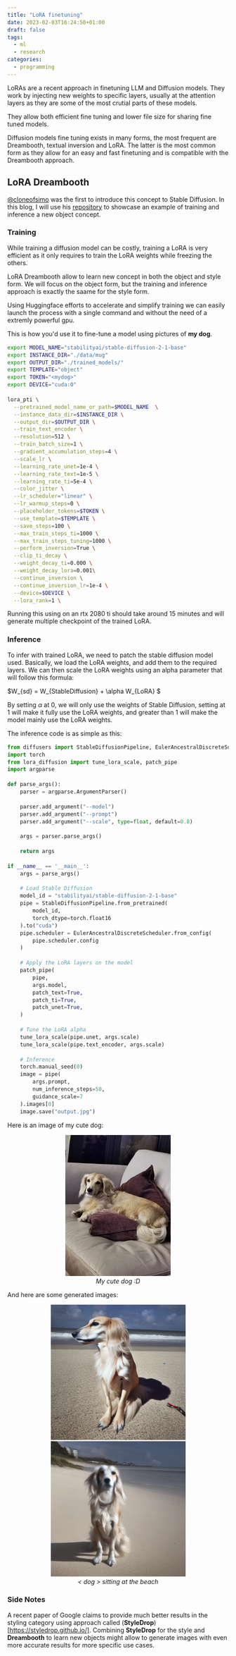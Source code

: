 ```yaml
---
title: "LoRA finetuning"
date: 2023-02-03T16:24:50+01:00
draft: false
tags:
  - ml
  - research
categories:
  - programming
---
```


LoRAs are a recent approach in finetuning LLM and Diffusion models.
They work by injecting new weights to specific layers,
usually at the attention layers as they are some of the most crutial parts of these models.

They allow both efficient fine tuning and lower file size for sharing fine tuned models.

Diffusion models fine tuning exists in many forms, the most frequent are Dreambooth, textual inversion and LoRA. The latter is the most common form as they allow for an easy and fast finetuning and is compatible with the Dreambooth approach.

<!--more-->


## LoRA Dreambooth


<ins>@cloneofsimo</ins> was the first to introduce this concept to Stable Diffusion. In this blog, I will use his [repository](https://github.com/cloneofsimo/lora) to showcase an example of training and inference a new object concept.

### Training

While training a diffusion model can be costly, training a LoRA is very efficient as it only requires to train the LoRA weights while freezing the others.

LoRA Dreambooth allow to learn new concept in both the object and style form. We will focus on the object form, but the training and inference approach is exactly the saame for the style form.

Using Huggingface efforts to accelerate and simplify training we can easily launch the process with a single command and without the need of a extremly powerful gpu.

This is how you'd use it to fine-tune a model using pictures of __my dog__.


```sh
export MODEL_NAME="stabilityai/stable-diffusion-2-1-base"
export INSTANCE_DIR="./data/mug"
export OUTPUT_DIR="./trained_models/"
export TEMPLATE="object"
export TOKEN="<mydog>"
export DEVICE="cuda:0"

lora_pti \
  --pretrained_model_name_or_path=$MODEL_NAME  \
  --instance_data_dir=$INSTANCE_DIR \
  --output_dir=$OUTPUT_DIR \
  --train_text_encoder \
  --resolution=512 \
  --train_batch_size=1 \
  --gradient_accumulation_steps=4 \
  --scale_lr \
  --learning_rate_unet=1e-4 \
  --learning_rate_text=1e-5 \
  --learning_rate_ti=5e-4 \
  --color_jitter \
  --lr_scheduler="linear" \
  --lr_warmup_steps=0 \
  --placeholder_tokens=$TOKEN \
  --use_template=$TEMPLATE \
  --save_steps=100 \
  --max_train_steps_ti=1000 \
  --max_train_steps_tuning=1000 \
  --perform_inversion=True \
  --clip_ti_decay \
  --weight_decay_ti=0.000 \
  --weight_decay_lora=0.001\
  --continue_inversion \
  --continue_inversion_lr=1e-4 \
  --device=$DEVICE \
  --lora_rank=1 \
```

Running this using on an rtx 2080 ti should take around 15 minutes and will generate multiple checkpoint of the trained LoRA.

### Inference

To infer with trained LoRA, we need to patch the stable diffusion model used. Basically, we load the LoRA weights, and add them to the required layers. We can then scale the LoRA weights using an alpha parameter that will follow this formula:

$W_{sd} = W_{StableDiffusion} + \alpha W_{LoRA} $

By setting $\alpha$ at 0, we will only use the weights of Stable Diffusion, setting at 1 will make it fully use the LoRA weights, and greater than 1 will make the model mainly use the LoRA weights.

The inference code is as simple as this:
```py
from diffusers import StableDiffusionPipeline, EulerAncestralDiscreteScheduler
import torch
from lora_diffusion import tune_lora_scale, patch_pipe
import argparse

def parse_args():
    parser = argparse.ArgumentParser()

    parser.add_argument("--model")
    parser.add_argument("--prompt")
    parser.add_argument("--scale", type=float, default=0.8)

    args = parser.parse_args()

    return args

if __name__ == '__main__':
    args = parse_args()

    # Load Stable Diffusion
    model_id = "stabilityai/stable-diffusion-2-1-base"
    pipe = StableDiffusionPipeline.from_pretrained(
        model_id,
        torch_dtype=torch.float16
    ).to("cuda")
    pipe.scheduler = EulerAncestralDiscreteScheduler.from_config(
        pipe.scheduler.config
    )

    # Apply the LoRA layers on the model
    patch_pipe(
        pipe,
        args.model,
        patch_text=True,
        patch_ti=True,
        patch_unet=True,
    )

    # Tune the LoRA alpha
    tune_lora_scale(pipe.unet, args.scale)
    tune_lora_scale(pipe.text_encoder, args.scale)

    # Inference
    torch.manual_seed(0)
    image = pipe(
        args.prompt,
        num_inference_steps=50,
        guidance_scale=7
    ).images[0]
    image.save("output.jpg")
```

Here is an image of my cute dog:

<p align="center">
  <img src="images/my_dog.png" /></br>
  <em>My cute dog :D</em>
</p>

And here are some generated images:

<p align="center">
  <img src="images/generated_1.png" />
    <img src="images/generated_2.png" /></br>
  <em>< dog > sitting at the beach</em>
</p>

### Side Notes

A recent paper of Google claims to provide much better results in the styling category using approach called (__StyleDrop__)[https://styledrop.github.io/].
Combining __StyleDrop__ for the style and __Dreambooth__ to learn new objects might allow to generate images with even more accurate results for more specific use cases.